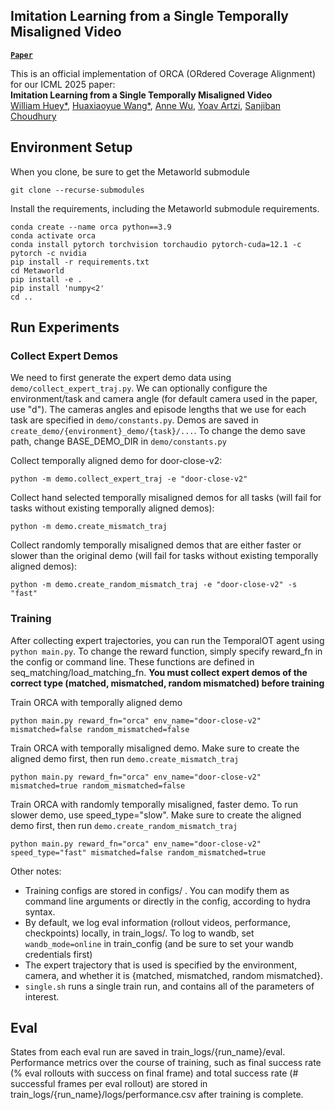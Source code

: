 ## Imitation Learning from a Single Temporally Misaligned Video

**[`Paper`](https://arxiv.org/)**

This is an official implementation of ORCA (ORdered Coverage Alignment) for our ICML 2025 paper:\
**Imitation Learning from a Single Temporally Misaligned Video**
<br>
<a href="https://www.willhuey.com/">William Huey*</a>,
<a href="https://lunay0yuki.github.io/">Huaxiaoyue Wang*</a>,
<a href="https://annshin.github.io/">Anne Wu</a>,
<a href="https://yoavartzi.com/">Yoav Artzi</a>,
<a href="https://www.sanjibanchoudhury.com/">Sanjiban Choudhury</a>


## Environment Setup

When you clone, be sure to get the Metaworld submodule
```shell
git clone --recurse-submodules
```

Install the requirements, including the Metaworld submodule requirements.

```shell
conda create --name orca python==3.9
conda activate orca
conda install pytorch torchvision torchaudio pytorch-cuda=12.1 -c pytorch -c nvidia
pip install -r requirements.txt
cd Metaworld
pip install -e .
pip install 'numpy<2'
cd ..
```

## Run Experiments

### Collect Expert Demos

We need to first generate the expert demo data using `demo/collect_expert_traj.py`. We can optionally configure the environment/task and camera angle (for default camera used in the paper, use "d"). The cameras angles and episode lengths that we use for each task are specified in `demo/constants.py`. Demos are saved in `create_demo/{environment}_demo/{task}/...`. To change the demo save path, change BASE_DEMO_DIR in `demo/constants.py`


Collect temporally aligned demo for door-close-v2:
```shell
python -m demo.collect_expert_traj -e "door-close-v2"
```
Collect hand selected temporally misaligned demos for all tasks (will fail for tasks without existing temporally aligned demos):
```shell
python -m demo.create_mismatch_traj 
```
Collect randomly temporally misaligned demos that are either faster or slower than the original demo (will fail for tasks without existing temporally aligned demos):
```shell
python -m demo.create_random_mismatch_traj -e "door-close-v2" -s "fast"
```

### Training

After collecting expert trajectories, you can run the TemporalOT agent using `python main.py`. To change the reward function, simply specify reward_fn in the config or command line. These functions are defined in seq_matching/load_matching_fn. **You must collect expert demos of the correct type (matched, mismatched, random mismatched) before training**

Train ORCA with temporally aligned demo
```shell
python main.py reward_fn="orca" env_name="door-close-v2" mismatched=false random_mismatched=false
```
Train ORCA with temporally misaligned demo. Make sure to create the aligned demo first, then run `demo.create_mismatch_traj`
```shell
python main.py reward_fn="orca" env_name="door-close-v2" mismatched=true random_mismatched=false
```
Train ORCA with randomly temporally misaligned, faster demo. To run slower demo, use speed_type="slow". Make sure to create the aligned demo first, then run `demo.create_random_mismatch_traj`
```shell
python main.py reward_fn="orca" env_name="door-close-v2" speed_type="fast" mismatched=false random_mismatched=true
```

Other notes:
- Training configs are stored in configs/ . You can modify them as command line arguments or directly in the config, according to hydra syntax. 
- By default, we log eval information (rollout videos, performance, checkpoints) locally, in train_logs/. To log to wandb, set ```wandb_mode=online``` in train_config (and be sure to set your wandb credentials first)
- The expert trajectory that is used is specified by the environment, camera, and whether it is {matched, mismatched, random mismatched}.  
- `single.sh` runs a single train run, and contains all of the parameters of interest.

## Eval

States from each eval run are saved in train_logs/{run_name}/eval. Performance metrics over the course of training, such as final success rate (% eval rollouts with success on final frame) and total success rate (# successful frames per eval rollout) are stored in train_logs/{run_name}/logs/performance.csv after training is complete.
